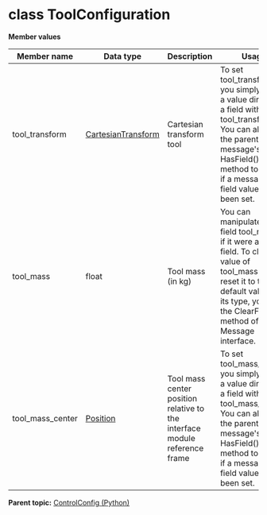 # class ToolConfiguration

 **Member values** 

|Member name|Data type|Description|Usage|
|-----------|---------|-----------|-----|
|tool\_transform| [CartesianTransform](CartesianTransform.md#)|Cartesian transform tool|To set tool\_transform, you simply assign a value directly to a field within tool\_transform. You can also use the parent message's HasField\(\) method to check if a message type field value has been set.|
|tool\_mass|float|Tool mass \(in kg\)|You can manipulate the field tool\_mass as if it were a regular field. To clear the value of tool\_mass and reset it to the default value for its type, you call the ClearField\(\) method of the Message interface.|
|tool\_mass\_center| [Position](Position.md#)|Tool mass center position relative to the interface module reference frame|To set tool\_mass\_center, you simply assign a value directly to a field within tool\_mass\_center. You can also use the parent message's HasField\(\) method to check if a message type field value has been set.|

**Parent topic:** [ControlConfig \(Python\)](../../summary_pages/ControlConfig.md)

